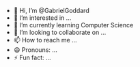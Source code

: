 - 👋 Hi, I’m @GabrielGoddard
- 👀 I’m interested in ... 
- 🌱 I’m currently learning Computer Science
- 💞️ I’m looking to collaborate on ...
- 📫 How to reach me ...
- 😄 Pronouns: ...
- ⚡ Fun fact: ...

<!---
GabrielGoddard/GabrielGoddard is a ✨ special ✨ repository because its `README.md` (this file) appears on your GitHub profile.
You can click the Preview link to take a look at your changes.
--->
